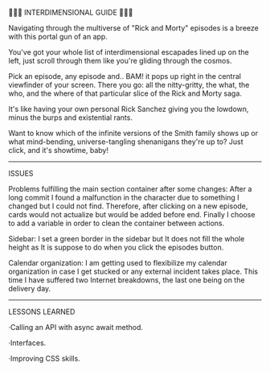 🚀🚀🚀 INTERDIMENSIONAL GUIDE 🚀🚀🚀

Navigating through the multiverse of "Rick and Morty" episodes is a breeze with this portal gun of an app.

You've got your whole list of interdimensional escapades lined up on the left, just scroll through them like you're gliding through the cosmos.

Pick an episode, any episode and.. BAM! it pops up right in the central viewfinder of your screen. There you go: all the nitty-gritty, the what, the who, and the where of that particular slice of the Rick and Morty saga.

It's like having your own personal Rick Sanchez giving you the lowdown, minus the burps and existential rants.

Want to know which of the infinite versions of the Smith family shows up or what mind-bending, universe-tangling shenanigans they're up to? Just click, and it's showtime, baby!

----------------------------------------------

ISSUES

Problems fulfilling the main section container after some changes: After a long commit I found a malfunction in the character due to something I changed but I could not find. Therefore, after clicking on a new episode, cards would not actualize but would be added before end. Finally I choose to add a variable in order to clean the container between actions.

Sidebar: I set a green border in the sidebar but It does not fill the whole height as It is suppose to do when you click the episodes button.

Calendar organization: I am getting used to flexibilize my calendar organization in case I get stucked or any external incident takes place. This time I have suffered two Internet breakdowns, the last one being on the delivery day.

----------------------------------------------

LESSONS LEARNED

·Calling an API with async await method.

·Interfaces.

·Improving CSS skills.


